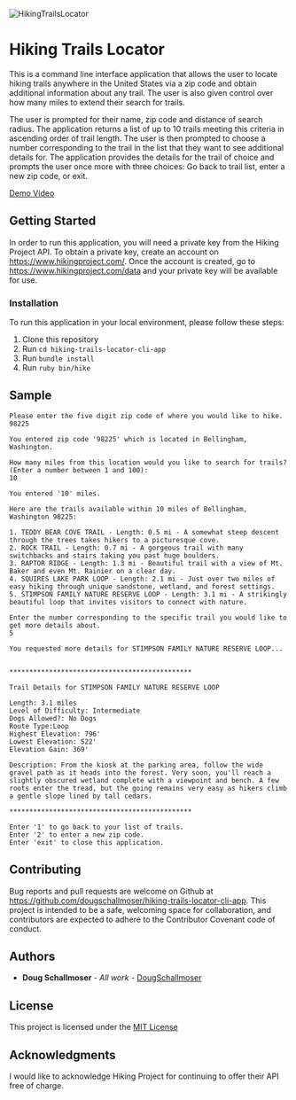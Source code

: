 ![HikingTrailsLocator](https://user-images.githubusercontent.com/65590878/101287288-39463a00-37a4-11eb-8163-b3d3f5014074.png)

# Hiking Trails Locator

This is a command line interface application that allows the user to locate hiking trails anywhere in the United States via a zip code and obtain additional information about any trail. The user is also given control over how many miles to extend their search for trails.

The user is prompted for their name, zip code and distance of search radius. The application returns a list of up to 10 trails meeting this criteria in ascending order of trail length. The user is then prompted to choose a number corresponding to the trail in the list that they want to see additional details for. The application provides the details for the trail of choice and prompts the user once more with three choices: Go back to trail list, enter a new zip code, or exit.

[Demo Video](https://youtu.be/rCtUjN31Phw)


## Getting Started

In order to run this application, you will need a private key from the Hiking Project API.
To obtain a private key, create an account on https://www.hikingproject.com/.
Once the account is created, go to https://www.hikingproject.com/data and your private key will be available for use.

### Installation

To run this application in your local environment, please follow these steps:

1. Clone this repository
2. Run `cd hiking-trails-locator-cli-app`
3. Run `bundle install`
4. Run `ruby bin/hike`


## Sample

```
Please enter the five digit zip code of where you would like to hike.
98225

You entered zip code '98225' which is located in Bellingham, Washington.

How many miles from this location would you like to search for trails? (Enter a number between 1 and 100):
10

You entered '10' miles.

Here are the trails available within 10 miles of Bellingham, Washington 98225:

1. TEDDY BEAR COVE TRAIL - Length: 0.5 mi - A somewhat steep descent through the trees takes hikers to a picturesque cove.
2. ROCK TRAIL - Length: 0.7 mi - A gorgeous trail with many switchbacks and stairs taking you past huge boulders.
3. RAPTOR RIDGE - Length: 1.3 mi - Beautiful trail with a view of Mt. Baker and even Mt. Rainier on a clear day.
4. SQUIRES LAKE PARK LOOP - Length: 2.1 mi - Just over two miles of easy hiking through unique sandstone, wetland, and forest settings.
5. STIMPSON FAMILY NATURE RESERVE LOOP - Length: 3.1 mi - A strikingly beautiful loop that invites visitors to connect with nature.

Enter the number corresponding to the specific trail you would like to get more details about.
5

You requested more details for STIMPSON FAMILY NATURE RESERVE LOOP...


**********************************************

Trail Details for STIMPSON FAMILY NATURE RESERVE LOOP

Length: 3.1 miles
Level of Difficulty: Intermediate
Dogs Allowed?: No Dogs
Route Type:Loop
Highest Elevation: 796'
Lowest Elevation: 522'
Elevation Gain: 369'

Description: From the kiosk at the parking area, follow the wide gravel path as it heads into the forest. Very soon, you'll reach a slightly obscured wetland complete with a viewpoint and bench. A few roots enter the tread, but the going remains very easy as hikers climb a gentle slope lined by tall cedars.

**********************************************

Enter '1' to go back to your list of trails.
Enter '2' to enter a new zip code.
Enter 'exit' to close this application.
```


## Contributing

Bug reports and pull requests are welcome on Github at https://github.com/dougschallmoser/hiking-trails-locator-cli-app. This project is intended to be a safe, welcoming space for collaboration, and contributors are expected to adhere to the Contributor Covenant code of conduct.
 

## Authors

* **Doug Schallmoser** - *All work* - [DougSchallmoser](https://github.com/dougschallmoser)


## License

This project is licensed under the [MIT License](https://opensource.org/licenses/MIT)


## Acknowledgments

I would like to acknowledge Hiking Project for continuing to offer their API free of charge.
